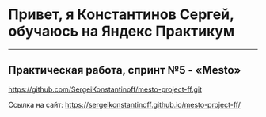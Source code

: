 # Привет, я Константинов Сергей, обучаюсь на Яндекс Практикум

---

## Практическая работа, спринт №5 - «Mesto»


https://github.com/SergeiKonstantinoff/mesto-project-ff.git

Ссылка на сайт: https://sergeikonstantinoff.github.io/mesto-project-ff/
